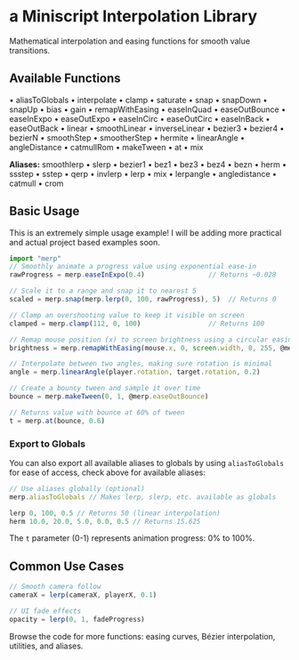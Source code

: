 # a Miniscript Interpolation Library

Mathematical interpolation and easing functions for smooth value transitions.

## Available Functions
• aliasToGlobals
• interpolate 
• clamp • saturate • snap • snapDown • snapUp • bias • gain
• remapWithEasing • easeInQuad • easeOutBounce • easeInExpo • easeOutExpo • easeInCirc • easeOutCirc • easeInBack • easeOutBack
• linear • smoothLinear • inverseLinear
• bezier3 • bezier4 • bezierN • smoothStep • smootherStep • hermite
• linearAngle • angleDistance
• catmullRom
• makeTween • at • mix 

**Aliases:** smoothlerp • slerp • bezier1 • bez1 • bez3 • bez4 • bezn • herm • ssstep • sstep • qerp • invlerp • lerp • mix • lerpangle • angledistance • catmull • crom

## Basic Usage
This is an extremely simple usage example! I will be adding more practical and actual project based examples soon.
```javascript
import "merp"
// Smoothly animate a progress value using exponential ease-in
rawProgress = merp.easeInExpo(0.4)                // Returns ~0.028

// Scale it to a range and snap it to nearest 5
scaled = merp.snap(merp.lerp(0, 100, rawProgress), 5)  // Returns 0

// Clamp an overshooting value to keep it visible on screen
clamped = merp.clamp(112, 0, 100)                 // Returns 100

// Remap mouse position (x) to screen brightness using a circular easing out, notice how we are trying to prevent function calls with @
brightness = merp.remapWithEasing(mouse.x, 0, screen.width, 0, 255, @merp.easeOutCirc)

// Interpolate between two angles, making sure rotation is minimal
angle = merp.linearAngle(player.rotation, target.rotation, 0.2)

// Create a bouncy tween and sample it over time
bounce = merp.makeTween(0, 1, @merp.easeOutBounce)

// Returns value with bounce at 60% of tween
t = merp.at(bounce, 0.6)
```

### Export to Globals
You can also export all available aliases to globals by using `aliasToGlobals` for ease of access, check above for available aliases:
```javascript
// Use aliases globally (optional)
merp.aliasToGlobals // Makes lerp, slerp, etc. available as globals

lerp 0, 100, 0.5 // Returns 50 (linear interpolation)
herm 10.0, 20.0, 5.0, 0.0, 0.5 // Returns 15.625
```

The `t` parameter (0-1) represents animation progress: 0% to 100%.

## Common Use Cases
```javascript
// Smooth camera follow
cameraX = lerp(cameraX, playerX, 0.1)

// UI fade effects  
opacity = lerp(0, 1, fadeProgress)
```

Browse the code for more functions: easing curves, Bézier interpolation, utilities, and aliases.
